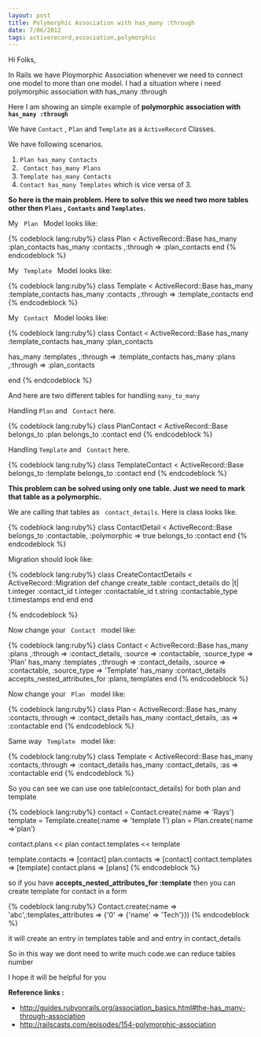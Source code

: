 ```yaml
---
layout: post
title: Polymorphic Association with has_many :through
date: 7/06/2012
tags: activerecord,association,polymorphic
---
```

Hi Folks,
<p>
In Rails we have Ploymorphic Association whenever we need to connect one model to more than one model.
I had a situation where i need polymorphic association with has_many :through
<!--more-->

Here I am showing an simple example of <b>polymorphic association with <code>has_many :through</code></b>
</p>
<p>
We have <code>Contact</code> , <code>Plan</code> and <code>Template</code> as a <code>ActiveRecord</code> Classes.
</p>
<p>
We have following scenarios.
 <ol>
   <li><code>Plan has_many Contacts</code></li>
   <li><code> Contact has_many Plans </code></li>
   <li><code>Template has_many Contacts</code></li>
   <li><code>Contact has_many Templates</code> which is vice versa of 3.</li>
 </ol>
</p>
<p><strong>So here is the main problem. Here to solve this we need two more tables other then <code>Plans</code> , <code>Contants</code>  and <code>Templates</code>. </strong></p>

<p>My <code> Plan </code> Model looks like:</p>

{% codeblock lang:ruby%}
class Plan < ActiveRecord::Base
  has_many :plan_contacts
  has_many :contacts ,:through => :plan_contacts
end
{% endcodeblock %}

<p>My <code> Template </code> Model looks like:</p>

{% codeblock lang:ruby%}
class Template < ActiveRecord::Base
  has_many :template_contacts
  has_many :contacts ,:through => :template_contacts
end
{% endcodeblock %}

<p>My <code> Contact </code> Model looks like:</p>

{% codeblock lang:ruby%}
class Contact < ActiveRecord::Base
  has_many :template_contacts
  has_many :plan_contacts

  has_many :templates ,:through => :template_contacts
  has_many :plans ,:through => :plan_contacts

end
{% endcodeblock %}
<p>
And here are two different tables for handling <code>many_to_many</code>
</p>
<p>
Handling <code>Plan</code> and <code> Contact</code> here.
</p>

{% codeblock lang:ruby%}
class PlanContact < ActiveRecord::Base
  belongs_to :plan
  belongs_to :contact
end
{% endcodeblock %}
<p>Handling <code>Template</code> and <code> Contact</code> here.</p>


{% codeblock lang:ruby%}
class TemplateContact < ActiveRecord::Base
  belongs_to :template
  belongs_to :contact
end
{% endcodeblock %}
<p><strong>This problem can be solved using only one table. Just we need to mark that table as a polymorphic.</strong></p>


<p>We are calling that tables as <code> contact_details</code>. Here is class looks like.</p>

{% codeblock lang:ruby%}
class ContactDetail < ActiveRecord::Base
  belongs_to :contactable, :polymorphic => true
  belongs_to :contact
end
{% endcodeblock %}

<p>Migration should look like:</p>

{% codeblock lang:ruby%}
class CreateContactDetails < ActiveRecord::Migration
  def change
    create_table :contact_details do |t|
      t.integer :contact_id
      t.integer :contactable_id
      t.string :contactable_type
      t.timestamps
    end
  end
end

{% endcodeblock %}

<p>Now change your <code> Contact </code> model like:</p>

{% codeblock lang:ruby%}
class Contact < ActiveRecord::Base
  has_many :plans ,:through => :contact_details, :source => :contactable, :source_type => 'Plan'
  has_many :templates ,:through => :contact_details, :source => :contactable, :source_type => 'Template'
  has_many :contact_details
  accepts_nested_attributes_for :plans,:templates
end
{% endcodeblock %}

<p>Now change your <code> Plan </code> model like:</p>

{% codeblock lang:ruby%}
  class Plan < ActiveRecord::Base
    has_many :contacts,:through => :contact_details
    has_many :contact_details, :as => :contactable
  end
{% endcodeblock %}

<p>Same way <code> Template </code> model like:</p>

{% codeblock lang:ruby%}
  class Template < ActiveRecord::Base
    has_many :contacts,:through => :contact_details
    has_many :contact_details, :as => :contactable
  end
{% endcodeblock %}


<p>So you can see we can use one table(contact_details) for both plan and template</p>
{% codeblock lang:ruby%}
 contact  = Contact.create(:name => 'Rays')
 template = Template.create(:name => 'template 1')
 plan = Plan.create(:name =>'plan')

 contact.plans << plan
 contact.templates << template

 template.contacts => [contact]
 plan.contacts => [contact]
 contact.templates => [template]
 contact.plans => [plans]
{% endcodeblock %}
<p>so if you have <strong>accepts_nested_attributes_for :template</strong> then you can create template for contact in a form</p>
{% codeblock lang:ruby%}
 Contact.create(:name => 'abc',:templates_attributes => {'0' => {'name' => 'Tech'}})
{% endcodeblock %}

<p> it will create an entry in templates table and and entry in contact_details</p>
<p>So in this way we dont need to write much code.we can reduce tables number </p>

<p>I hope it will be helpful for you</p>

<p><strong>Reference links :</strong>
 <ul>
   <li><a href="http://guides.rubyonrails.org/association_basics.html#the-has_many-through-association" title="http://guides.rubyonrails.org/association_basics.html#the-has_many-through-association">http://guides.rubyonrails.org/association_basics.html#the-has_many-through-association</a></li>
   <li><a href="http://railscasts.com/episodes/154-polymorphic-association" title="http://railscasts.com/episodes/154-polymorphic-association">http://railscasts.com/episodes/154-polymorphic-association</a></li>
 </ul>


</p>
